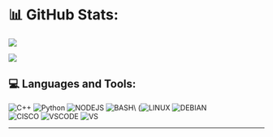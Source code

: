 

# 📊 GitHub Stats:

![](https://github-readme-streak-stats.herokuapp.com/?user=Auxz&theme=dark&hide_border=false)<br/>

![](https://github-profile-trophy.vercel.app/?username=Auxz&theme=radical&no-frame=false&no-bg=false&margin-w=4)
## 💻 Languages and Tools:
![C++](https://img.shields.io/badge/c++-%2300599C.svg?style=for-the-badge&logo=c%2B%2B&logoColor=white) ![Python](https://img.shields.io/badge/python-3670A0?style=for-the-badge&logo=python&logoColor=ffdd54) ![NODEJS](https://img.shields.io/badge/Node%20js-339933?style=for-the-badge&logo=nodedotjs&logoColor=white) ![BASH](https://img.shields.io/badge/GNU%20Bash-4EAA25?style=for-the-badge&logo=GNU%20Bash&logoColor=white)\ 
(![LINUX](https://img.shields.io/badge/Linux-FCC624?style=for-the-badge&logo=linux&logoColor=black) ![DEBIAN](https://img.shields.io/badge/Debian-A81D33?style=for-the-badge&logo=debian&logoColor=white)\
![CISCO](https://img.shields.io/badge/CISCO-1BA0D7?style=for-the-badge&logo=cisco&logoColor=white) ![VSCODE](https://img.shields.io/badge/Visual_Studio_Code-0078D4?style=for-the-badge&logo=visual%20studio%20code&logoColor=white) ![VS](https://img.shields.io/badge/Visual_Studio-5C2D91?style=for-the-badge&logo=visual%20studio&logoColor=white)

---



  
